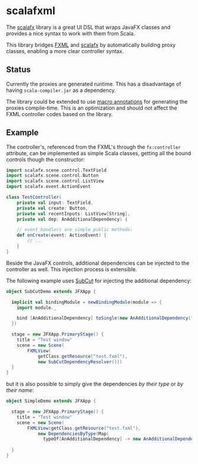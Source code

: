 scalafxml
=========

The [scalafx](https://code.google.com/p/scalafx/) library is a great UI DSL that wraps JavaFX classes and provides a nice syntax to work with them from Scala.

This library bridges [FXML](http://docs.oracle.com/javafx/2/fxml_get_started/why_use_fxml.htm) and [scalafx](https://code.google.com/p/scalafx/) by automatically building proxy classes, enabling a more clear controller syntax.

## Status

Currently the proxies are generated runtime. This has a disadvantage of having `scala-compiler.jar` as a dependency.

The library could be extended to use [macro annotations](http://docs.scala-lang.org/overviews/macros/annotations.html) for generating the proxies compile-time. This is an optimization and should not affect the FXML controller codes based on the library.    

## Example

The controller's, referenced from the FXML's through the `fx:controller` attribute, can be implemented as simple Scala classes, getting all the bound controls though the constructor:

```scala
import scalafx.scene.control.TextField
import scalafx.scene.control.Button
import scalafx.scene.control.ListView
import scalafx.event.ActionEvent

class TestController(
    private val input: TextField,
    private val create: Button,
    private val recentInputs: ListView[String],
    private val dep: AnAdditionalDependency) {

	// event handlers are simple public methods:
	def onCreate(event: ActionEvent) {
		// ...
	} 
}
```

Beside the JavaFX controls, additional dependencies can be injected to the controller as well. This injection process is extensible.

The following example uses [SubCut](https://github.com/dickwall/subcut) for injecting the additional dependency:

```scala
object SubCutDemo extends JFXApp {

  implicit val bindingModule = newBindingModule(module => {
    import module._

    bind [AnAdditionalDependency] toSingle(new AnAdditionalDependency("subcut dependency"))
  })

  stage = new JFXApp.PrimaryStage() {
    title = "Test window"
    scene = new Scene(
		FXMLView(
			getClass.getResource("test.fxml"), 
			new SubCutDependencyResolver()))            
  }  
}
```

but it is also possible to simply give the dependencies _by their type_ or _by their name_:

```scala
object SimpleDemo extends JFXApp {

  stage = new JFXApp.PrimaryStage() {
    title = "Test window"
    scene = new Scene(
		FXMLView(getClass.getResource("test.fxml"),
		    new DependenciesByType(Map(
		      typeOf[AnAdditionalDependency] -> new AnAdditionalDependency("dependency by type"))))
            
  }  
}
```